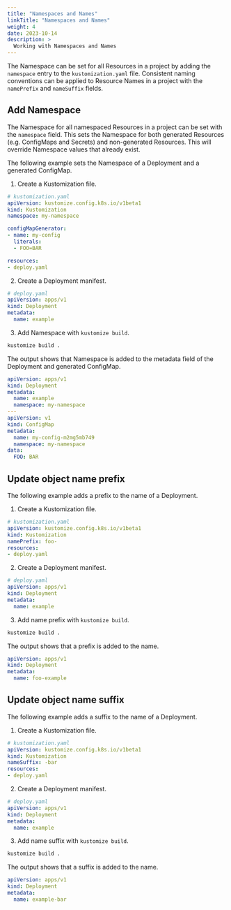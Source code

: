 ```yaml
---
title: "Namespaces and Names"
linkTitle: "Namespaces and Names"
weight: 4
date: 2023-10-14
description: >
  Working with Namespaces and Names
---
```


The Namespace can be set for all Resources in a project by adding the `namespace` entry to the `kustomization.yaml` file. Consistent naming conventions can be applied to Resource Names in a project with the `namePrefix` and `nameSuffix` fields.

## Add Namespace
The Namespace for all namespaced Resources in a project can be set with the `namespace` field. This sets the Namespace for both generated Resources (e.g. ConfigMaps and Secrets) and non-generated Resources. This will override Namespace values that already exist.

The following example sets the Namespace of a Deployment and a generated ConfigMap.

1. Create a Kustomization file.
```yaml
# kustomization.yaml
apiVersion: kustomize.config.k8s.io/v1beta1
kind: Kustomization
namespace: my-namespace

configMapGenerator:
- name: my-config
  literals:
  - FOO=BAR

resources:
- deploy.yaml
```

2. Create a Deployment manifest.
```yaml
# deploy.yaml
apiVersion: apps/v1
kind: Deployment
metadata:
  name: example
```

3. Add Namespace with `kustomize build`.
```bash
kustomize build .
```

The output shows that Namespace is added to the metadata field of the Deployment and generated ConfigMap.
```yaml
apiVersion: apps/v1
kind: Deployment
metadata:
  name: example
  namespace: my-namespace
---
apiVersion: v1
kind: ConfigMap
metadata:
  name: my-config-m2mg5mb749
  namespace: my-namespace
data:
  FOO: BAR
```

## Update object name prefix

The following example adds a prefix to the name of a Deployment.

1. Create a Kustomization file.
```yaml
# kustomization.yaml
apiVersion: kustomize.config.k8s.io/v1beta1
kind: Kustomization
namePrefix: foo-
resources:
- deploy.yaml
```

2. Create a Deployment manifest.
```yaml
# deploy.yaml
apiVersion: apps/v1
kind: Deployment
metadata:
  name: example
```

3. Add name prefix with `kustomize build`.
```bash
kustomize build .
```

The output shows that a prefix is added to the name.
```yaml
apiVersion: apps/v1
kind: Deployment
metadata:
  name: foo-example
```

## Update object name suffix
The following example adds a suffix to the name of a Deployment.

1. Create a Kustomization file.
```yaml
# kustomization.yaml
apiVersion: kustomize.config.k8s.io/v1beta1
kind: Kustomization
nameSuffix: -bar
resources:
- deploy.yaml
```

2. Create a Deployment manifest.
```yaml
# deploy.yaml
apiVersion: apps/v1
kind: Deployment
metadata:
  name: example
```

3. Add name suffix with `kustomize build`.
```bash
kustomize build .
```

The output shows that a suffix is added to the name.
```yaml
apiVersion: apps/v1
kind: Deployment
metadata:
  name: example-bar
```
